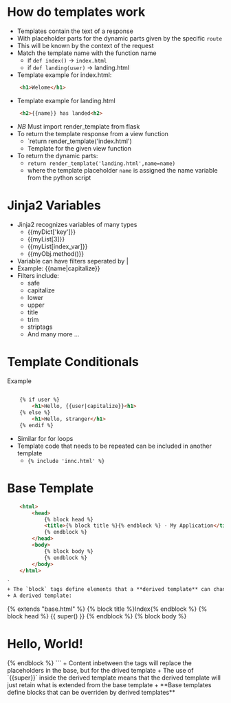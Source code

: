# How do templates work
+ Templates contain the text of a response
+ With placeholder parts for the dynamic parts given by the specific `route`
+ This will be known by the context of the request
+ Match the template name with the function name
	+ if `def index()` -> `index.html`
	+ if `def landing(user)` -> landing.html
+ Template example for index.html:
```html
	<h1>Welome</h1>
```

+ Template example for landing.html
```html
	<h2>{{name}} has landed<h2>
```

+ *NB* Must import render_template from flask
+ To return the template response from a view function
	+ `return render_template('index.html')
	+ Template for the given view function
+ To return the dynamic parts:
	+ `return render_template('landing.html',name=name)`
	+ where the template placeholder `name` is assigned the name variable from the python script

# Jinja2 Variables
+ Jinja2 recognizes variables of many types
	+ {{myDict['key']}}
	+ {{myList[3]}}
	+ {{myList[index_var]}}
	+ {{myObj.method()}}
+ Variable can have filters seperated by |
+ Example: {{name|capitalize}}
+ Filters include:
	+ safe
	+ capitalize
	+ lower
	+ upper 
	+ title
	+ trim
	+ striptags
	+ And many more ...

# Template Conditionals
Example
```html
	
	{% if user %}
		<h1>Hello, {{user|capitalize}}<h1>
	{% else %}
		<h1>Hello, stranger</h1>
	{% endif %}
```
+ Similar for for loops
+ Template code that needs to be repeated can be included in another template
	+ `{% include 'innc.html' %}`

# Base Template
```html
	<html>
		<head>
			{% block head %}
			<title>{% block title %}{% endblock %} - My Application</title>
			{% endblock %}
		</head>
		<body>
			{% block body %}
			{% endblock %}
		</body>
	</html>

`
+ The `block` tags define elements that a **derived template** can change
+ A derived template:
```
{% extends "base.html" %}
{% block title %}Index{% endblock %}
{% block head %}
	{{ super() }}
	<style>
	</style>
{% endblock %}
{% block body %}
<h1>Hello, World!</h1>
{% endblock %}
```
+ Content inbetween the tags will replace the placeholders in the base, but for the drived template
+ The use of `{{super}}` inside the derived template means that the derived template will just retain what is extended from the base template
+ **Base templates define blocks that can be overriden by derived templates**
